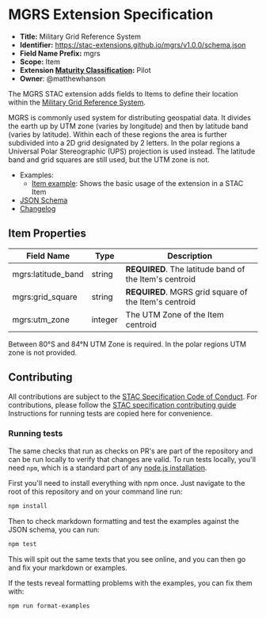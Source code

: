 # MGRS Extension Specification

- **Title:** Military Grid Reference System
- **Identifier:** <https://stac-extensions.github.io/mgrs/v1.0.0/schema.json>
- **Field Name Prefix:** mgrs
- **Scope:** Item
- **Extension [Maturity Classification](https://github.com/radiantearth/stac-spec/tree/master/extensions/README.md#extension-maturity):** Pilot
- **Owner**: @matthewhanson

The MGRS STAC extension adds fields to Items to define their location within the [Military Grid Reference System](https://en.wikipedia.org/wiki/Military_Grid_Reference_System).

MGRS is commonly used system for distributing geospatial data. It divides the earth up by 
UTM zone (varies by longitude) and then by latitude band (varies by latitude). Within each 
of these regions the area is further subdivided into a 2D grid designated by 2 letters. 
In the polar regions a Universal Polar Stereographic (UPS) projection is used instead. 
The latitude band and grid squares are still used, but the UTM zone is not.

- Examples:
  - [Item example](examples/item.json): Shows the basic usage of the extension in a STAC Item
- [JSON Schema](json-schema/schema.json)
- [Changelog](./CHANGELOG.md)

## Item Properties

| Field Name           | Type                      | Description |
| -------------------- | --------| ----------- |
| mgrs:latitude_band   | string  | **REQUIRED**. The latitude band of the Item's centroid |
| mgrs:grid_square     | string  | **REQUIRED**. MGRS grid square of the Item's centroid |
| mgrs:utm_zone        | integer | The UTM Zone of the Item centroid |

Between 80°S and 84°N UTM Zone is required. In the polar regions UTM zone is not provided.

## Contributing

All contributions are subject to the
[STAC Specification Code of Conduct](https://github.com/radiantearth/stac-spec/blob/master/CODE_OF_CONDUCT.md).
For contributions, please follow the
[STAC specification contributing guide](https://github.com/radiantearth/stac-spec/blob/master/CONTRIBUTING.md) Instructions
for running tests are copied here for convenience.

### Running tests

The same checks that run as checks on PR's are part of the repository and can be run locally to verify that changes are valid. 
To run tests locally, you'll need `npm`, which is a standard part of any [node.js installation](https://nodejs.org/en/download/).

First you'll need to install everything with npm once. Just navigate to the root of this repository and on 
your command line run:
```bash
npm install
```

Then to check markdown formatting and test the examples against the JSON schema, you can run:
```bash
npm test
```

This will spit out the same texts that you see online, and you can then go and fix your markdown or examples.

If the tests reveal formatting problems with the examples, you can fix them with:
```bash
npm run format-examples
```
